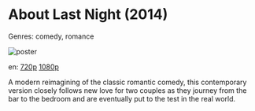 # About Last Night (2014)

Genres: comedy, romance

![poster](http://image.tmdb.org/t/p/w500/scGmWVpSt0Yaanwuxe1IvA5lZRG.jpg)

en:
  [720p](magnet:?xt=urn:btih:D13DCD1D9780584EAED08BDE952292B1EBB157A9&tr=udp://glotorrents.pw:6969/announce&tr=udp://tracker.opentrackr.org:1337/announce&tr=udp://torrent.gresille.org:80/announce&tr=udp://tracker.openbittorrent.com:80&tr=udp://tracker.coppersurfer.tk:6969&tr=udp://tracker.leechers-paradise.org:6969&tr=udp://p4p.arenabg.ch:1337&tr=udp://tracker.internetwarriors.net:1337)
  [1080p](magnet:?xt=urn:btih:67b81faa62f72703aefbf51fb98ecdb2d6a667b5&dn=About+Last+Night+(2014)+%5B1080p%5D&tr=udp%3A%2F%2Ftracker.yify-torrents.com%2Fannounce&tr=udp%3A%2F%2Fopen.demonii.com%3A1337%2Fannounce&tr=udp%3A%2F%2Fexodus.desync.com%3A6969&tr=udp%3A%2F%2Ftracker.istole.it%3A80&tr=udp%3A%2F%2Ftracker.publicbt.com%3A80&tr=udp%3A%2F%2Ftracker.publichd.eu%3A80%2Fannounce&tr=udp%3A%2F%2Ftracker.openbittorrent.com%3A80%2Fannounce&tr=udp%3A%2F%2Fcoppersurfer.tk%3A6969%2Fannounce)
  


A modern reimagining of the classic romantic comedy, this contemporary version closely follows new love for two couples as they journey from the bar to the bedroom and are eventually put to the test in the real world.